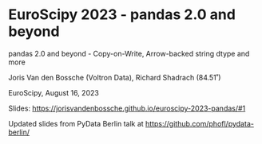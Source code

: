 # EuroScipy 2023 - pandas 2.0 and beyond

pandas 2.0 and beyond - Copy-on-Write, Arrow-backed string dtype and more

Joris Van den Bossche (Voltron Data), Richard Shadrach (84.51˚)

EuroScipy, August 16, 2023

Slides: https://jorisvandenbossche.github.io/euroscipy-2023-pandas/#1

Updated slides from PyData Berlin talk at https://github.com/phofl/pydata-berlin/
